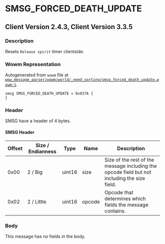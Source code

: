 # SMSG_FORCED_DEATH_UPDATE

## Client Version 2.4.3, Client Version 3.3.5

### Description

Resets `Release spirit` timer clientside.

### Wowm Representation

Autogenerated from `wowm` file at [`wow_message_parser/wowm/world/_need_sorting/smsg_forced_death_update.wowm:1`](https://github.com/gtker/wow_messages/tree/main/wow_message_parser/wowm/world/_need_sorting/smsg_forced_death_update.wowm#L1).
```rust,ignore
smsg SMSG_FORCED_DEATH_UPDATE = 0x037A {
}
```
### Header

SMSG have a header of 4 bytes.

#### SMSG Header

| Offset | Size / Endianness | Type   | Name   | Description |
| ------ | ----------------- | ------ | ------ | ----------- |
| 0x00   | 2 / Big           | uint16 | size   | Size of the rest of the message including the opcode field but not including the size field.|
| 0x02   | 2 / Little        | uint16 | opcode | Opcode that determines which fields the message contains.|

### Body

This message has no fields in the body.

